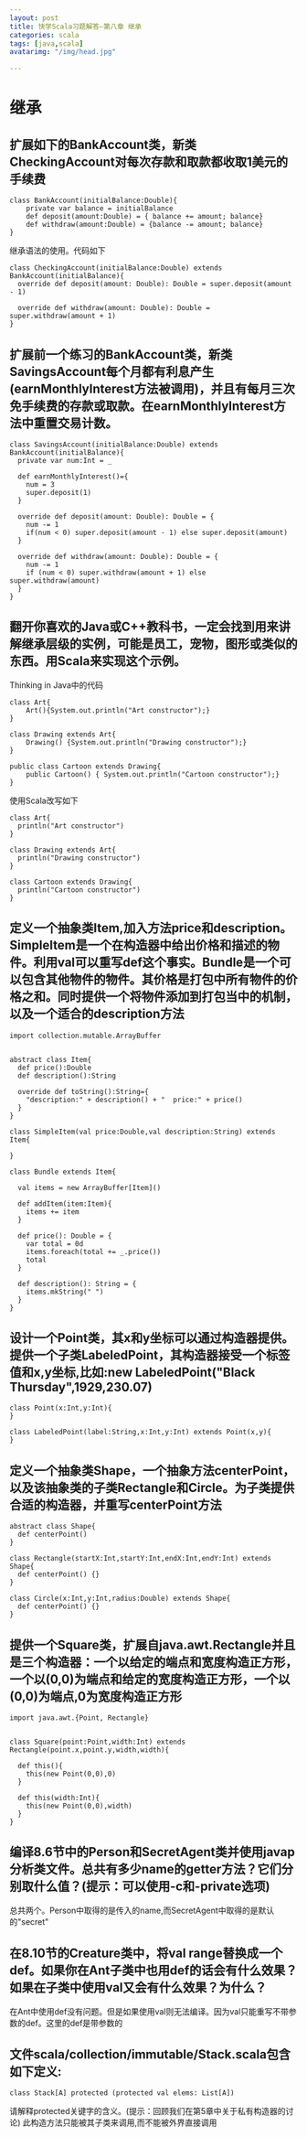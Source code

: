 ```yaml
---
layout: post
title: 快学Scala习题解答—第八章 继承
categories: scala
tags: [java,scala]
avatarimg: "/img/head.jpg"

---
```



继承
====

扩展如下的BankAccount类，新类CheckingAccount对每次存款和取款都收取1美元的手续费
-------------------------------------------------------------------------------

``` {.scala}
class BankAccount(initialBalance:Double){
    private var balance = initialBalance
    def deposit(amount:Double) = { balance += amount; balance}
    def withdraw(amount:Double) = {balance -= amount; balance}
}
```

继承语法的使用。代码如下

``` {.scala}
class CheckingAccount(initialBalance:Double) extends BankAccount(initialBalance){
  override def deposit(amount: Double): Double = super.deposit(amount - 1)

  override def withdraw(amount: Double): Double = super.withdraw(amount + 1)
}
```

扩展前一个练习的BankAccount类，新类SavingsAccount每个月都有利息产生(earnMonthlyInterest方法被调用)，并且有每月三次免手续费的存款或取款。在earnMonthlyInterest方法中重置交易计数。
---------------------------------------------------------------------------------------------------------------------------------------------------------------------------------

``` {.scala}
class SavingsAccount(initialBalance:Double) extends BankAccount(initialBalance){
  private var num:Int = _

  def earnMonthlyInterest()={
    num = 3
    super.deposit(1)
  }

  override def deposit(amount: Double): Double = {
    num -= 1
    if(num < 0) super.deposit(amount - 1) else super.deposit(amount)
  }

  override def withdraw(amount: Double): Double = {
    num -= 1
    if (num < 0) super.withdraw(amount + 1) else super.withdraw(amount)
  }
}
```

翻开你喜欢的Java或C++教科书，一定会找到用来讲解继承层级的实例，可能是员工，宠物，图形或类似的东西。用Scala来实现这个示例。
--------------------------------------------------------------------------------------------------------------------------

Thinking in Java中的代码

``` {.java}
class Art{
    Art(){System.out.println("Art constructor");}
}

class Drawing extends Art{
    Drawing() {System.out.println("Drawing constructor");}
}

public class Cartoon extends Drawing{
    public Cartoon() { System.out.println("Cartoon constructor");}
}
```

使用Scala改写如下

``` {.scala}
class Art{
  println("Art constructor")
}

class Drawing extends Art{
  println("Drawing constructor")
}

class Cartoon extends Drawing{
  println("Cartoon constructor")
}
```

定义一个抽象类Item,加入方法price和description。SimpleItem是一个在构造器中给出价格和描述的物件。利用val可以重写def这个事实。Bundle是一个可以包含其他物件的物件。其价格是打包中所有物件的价格之和。同时提供一个将物件添加到打包当中的机制，以及一个适合的description方法
----------------------------------------------------------------------------------------------------------------------------------------------------------------------------------------------------------------------------------------------------------------------

``` {.scala}
import collection.mutable.ArrayBuffer


abstract class Item{
  def price():Double
  def description():String

  override def toString():String={
    "description:" + description() + "  price:" + price()
  }
}

class SimpleItem(val price:Double,val description:String) extends Item{

}

class Bundle extends Item{

  val items = new ArrayBuffer[Item]()

  def addItem(item:Item){
    items += item
  }

  def price(): Double = {
    var total = 0d
    items.foreach(total += _.price())
    total
  }

  def description(): String = {
    items.mkString(" ")
  }
}

```

设计一个Point类，其x和y坐标可以通过构造器提供。提供一个子类LabeledPoint，其构造器接受一个标签值和x,y坐标,比如:new LabeledPoint("Black Thursday",1929,230.07)
------------------------------------------------------------------------------------------------------------------------------------------------------------

``` {.scala}
class Point(x:Int,y:Int){
}

class LabeledPoint(label:String,x:Int,y:Int) extends Point(x,y){
}
```

定义一个抽象类Shape，一个抽象方法centerPoint，以及该抽象类的子类Rectangle和Circle。为子类提供合适的构造器，并重写centerPoint方法
--------------------------------------------------------------------------------------------------------------------------------

``` {.scala}
abstract class Shape{
  def centerPoint()
}

class Rectangle(startX:Int,startY:Int,endX:Int,endY:Int) extends Shape{
  def centerPoint() {}
}

class Circle(x:Int,y:Int,radius:Double) extends Shape{
  def centerPoint() {}
}
```

提供一个Square类，扩展自java.awt.Rectangle并且是三个构造器：一个以给定的端点和宽度构造正方形，一个以(0,0)为端点和给定的宽度构造正方形，一个以(0,0)为端点,0为宽度构造正方形
--------------------------------------------------------------------------------------------------------------------------------------------------------------------------

``` {.scala}
import java.awt.{Point, Rectangle}


class Square(point:Point,width:Int) extends Rectangle(point.x,point.y,width,width){

  def this(){
    this(new Point(0,0),0)
  }

  def this(width:Int){
    this(new Point(0,0),width)
  }
}
```

编译8.6节中的Person和SecretAgent类并使用javap分析类文件。总共有多少name的getter方法？它们分别取什么值？(提示：可以使用-c和-private选项)
---------------------------------------------------------------------------------------------------------------------------------------

总共两个。Person中取得的是传入的name,而SecretAgent中取得的是默认的"secret"

在8.10节的Creature类中，将val range替换成一个def。如果你在Ant子类中也用def的话会有什么效果？如果在子类中使用val又会有什么效果？为什么？
---------------------------------------------------------------------------------------------------------------------------------------

在Ant中使用def没有问题。但是如果使用val则无法编译。因为val只能重写不带参数的def。这里的def是带参数的

文件scala/collection/immutable/Stack.scala包含如下定义:
-------------------------------------------------------

``` {.scala}
class Stack[A] protected (protected val elems: List[A])
```

请解释protected关键字的含义。(提示：回顾我们在第5章中关于私有构造器的讨论)
此构造方法只能被其子类来调用,而不能被外界直接调用


